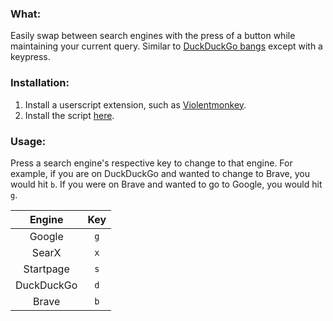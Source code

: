 ### What:

Easily swap between search engines with the press of a button while maintaining your current query. Similar to [DuckDuckGo bangs](https://duckduckgo.com/bang) except with a keypress.

### Installation:

1. Install a userscript extension, such as [Violentmonkey](https://violentmonkey.github.io/).
2. Install the script [here](https://github.com/Mehvix/search-engine-redirect/raw/master/SearchEngineRedirect.user.js).

### Usage:

Press a search engine's respective key to change to that engine. For example, if you are on DuckDuckGo and wanted to change to Brave, you would hit `b`. If you were on Brave and wanted to go to Google, you would hit `g`.

|   Engine   | Key |
| :--------: | :-: |
|   Google   | `g` |
|   SearX    | `x` |
| Startpage  | `s` |
| DuckDuckGo | `d` |
|   Brave    | `b` |
